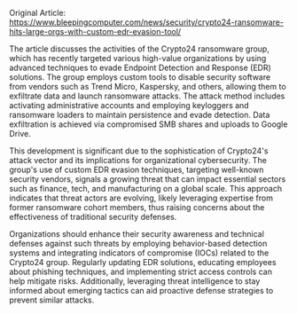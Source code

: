 Original Article: https://www.bleepingcomputer.com/news/security/crypto24-ransomware-hits-large-orgs-with-custom-edr-evasion-tool/

The article discusses the activities of the Crypto24 ransomware group, which has recently targeted various high-value organizations by using advanced techniques to evade Endpoint Detection and Response (EDR) solutions. The group employs custom tools to disable security software from vendors such as Trend Micro, Kaspersky, and others, allowing them to exfiltrate data and launch ransomware attacks. The attack method includes activating administrative accounts and employing keyloggers and ransomware loaders to maintain persistence and evade detection. Data exfiltration is achieved via compromised SMB shares and uploads to Google Drive.

This development is significant due to the sophistication of Crypto24's attack vector and its implications for organizational cybersecurity. The group's use of custom EDR evasion techniques, targeting well-known security vendors, signals a growing threat that can impact essential sectors such as finance, tech, and manufacturing on a global scale. This approach indicates that threat actors are evolving, likely leveraging expertise from former ransomware cohort members, thus raising concerns about the effectiveness of traditional security defenses.

Organizations should enhance their security awareness and technical defenses against such threats by employing behavior-based detection systems and integrating indicators of compromise (IOCs) related to the Crypto24 group. Regularly updating EDR solutions, educating employees about phishing techniques, and implementing strict access controls can help mitigate risks. Additionally, leveraging threat intelligence to stay informed about emerging tactics can aid proactive defense strategies to prevent similar attacks.
